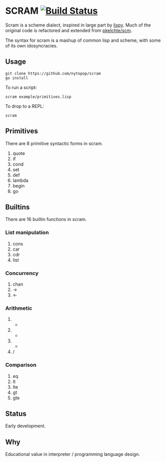# SCRAM [![Build Status](https://travis-ci.org/nytopop/scram.svg?branch=master)](https://travis-ci.org/nytopop/scram)

Scram is a scheme dialect, inspired in large part by [lispy](http://norvig.com/lispy.html). Much of the original code is refactored and extended from [pkelchte/scm](https://github.com/pkelchte/scm).

The syntax for scram is a mashup of common lisp and scheme, with some of its own idosyncracies.

## Usage

    git clone https://github.com/nytopop/scram
    go install

To run a script:

    scram example/primitives.lisp

To drop to a REPL:

    scram

## Primitives

There are 8 primitive syntactic forms in scram.

1. quote
2. if
3. cond
4. set
5. def
6. lambda
7. begin
8. go

## Builtins

There are 16 builtin functions in scram.

### List manipulation

1. cons
2. car
3. cdr
4. list

### Concurrency

1. chan
2. ->
3. <-

### Arithmetic

1. +
2. -
3. *
4. /

### Comparison

1. eq
2. lt
3. lte
4. gt
5. gte

## Status

Early development.

## Why

Educational value in interpreter / programming language design.
